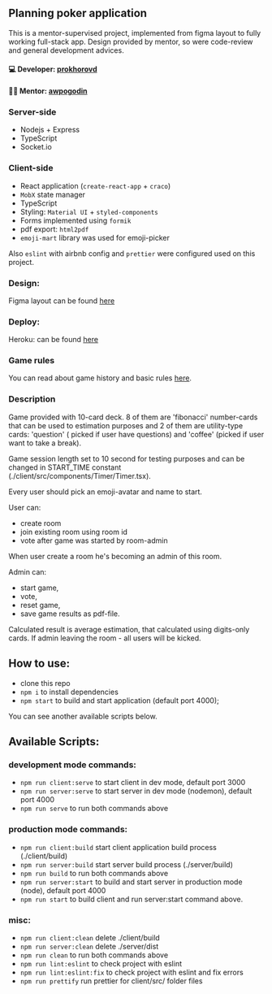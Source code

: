 ## Planning poker application

This is a mentor-supervised project, implemented from figma layout to fully working full-stack app.
Design provided by mentor, so were code-review and general development advices.

#### 💻 Developer: [prokhorovd](https://github.com/prokhorovd)
#### 👨‍💻 Mentor: [awpogodin](https://github.com/awpogodin)

### Server-side
+ Nodejs + Express 
+ TypeScript 
+ Socket.io
### Client-side
+ React application (`create-react-app` + `craco`)
+ `MobX` state manager
+ TypeScript
+ Styling: `Material UI` + `styled-components`
+ Forms implemented using `formik`
+ pdf export: `html2pdf`
+ `emoji-mart` library was used for emoji-picker

Also `eslint` with airbnb config and `prettier` were configured used on this project.

### Design:
Figma layout can be found [here](https://www.figma.com/file/rKsA38JgVGFmyZjMbparIi/Poker-UI)

### Deploy:
Heroku: can be found [here](https://mighty-garden-26112.herokuapp.com)

### Game rules
You can read about game history and basic rules [here](https://www.atlassian.com/blog/platform/a-brief-overview-of-planning-poker).

### Description
Game provided with 10-card deck. 8 of them are 'fibonacci' number-cards that can be used to estimation purposes and 2 of them are utility-type cards: 'question' ( picked if user have questions) and 'coffee' (picked if user want to take a break).

Game session length set to 10 second for testing purposes and can be changed in START_TIME constant (./client/src/components/Timer/Timer.tsx).

Every user should pick an emoji-avatar and name to start.

User can:
- create room
- join existing room using room id
- vote after game was started by room-admin

When user create a room he's becoming an admin of this room.

Admin can:
- start game,
- vote,
- reset game,
- save game results as pdf-file.

Calculated result is average estimation, that calculated using digits-only cards.
If admin leaving the room - all users will be kicked.

## How to use:
- clone this repo
- `npm i` to install dependencies
- `npm start` to build and start application (default port 4000);

You can see another available scripts below.

## Available Scripts:
### development mode commands:
- `npm run client:serve` to start client in dev mode, default port 3000
- `npm run server:serve` to start server in dev mode (nodemon), default port 4000
- `npm run serve` to run both commands above
### production mode commands:
- `npm run client:build` start client application build process (./client/build)
- `npm run server:build` start server build process (./server/build)
- `npm run build` to run both commands above
- `npm run server:start` to build and start server in production mode (node), default port 4000
- `npm run start` to build client and run server:start command above.
### misc:
- `npm run client:clean` delete ./client/build
- `npm run server:clean` delete ./server/dist
- `npm run clean` to run both commands above
- `npm run lint:eslint` to check project with eslint
- `npm run lint:eslint:fix` to check project with eslint and fix errors
- `npm run prettify` run prettier for client/src/ folder files
